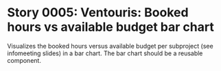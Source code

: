 # Story 0005: Ventouris: Booked hours vs available budget bar chart

Visualizes the booked hours versus available budget per subproject (see infomeeting slides) in a bar chart. The bar chart should be a reusable component.